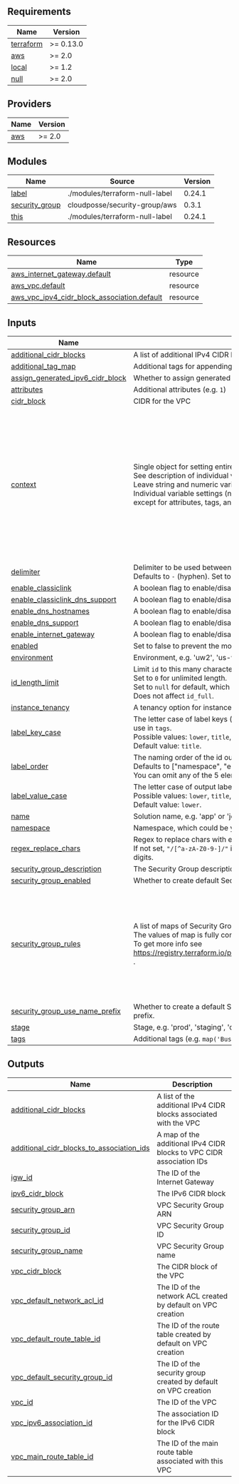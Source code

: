 <!-- markdownlint-disable -->

## Requirements

| Name                                                                     | Version   |
| ------------------------------------------------------------------------ | --------- |
| <a name="requirement_terraform"></a> [terraform](#requirement_terraform) | >= 0.13.0 |
| <a name="requirement_aws"></a> [aws](#requirement_aws)                   | >= 2.0    |
| <a name="requirement_local"></a> [local](#requirement_local)             | >= 1.2    |
| <a name="requirement_null"></a> [null](#requirement_null)                | >= 2.0    |

## Providers

| Name                                             | Version |
| ------------------------------------------------ | ------- |
| <a name="provider_aws"></a> [aws](#provider_aws) | >= 2.0  |

## Modules

| Name                                                                          | Source                         | Version |
| ----------------------------------------------------------------------------- | ------------------------------ | ------- |
| <a name="module_label"></a> [label](#module_label)                            | ./modules/terraform-null-label | 0.24.1  |
| <a name="module_security_group"></a> [security_group](#module_security_group) | cloudposse/security-group/aws  | 0.3.1   |
| <a name="module_this"></a> [this](#module_this)                               | ./modules/terraform-null-label | 0.24.1  |

## Resources

| Name                                                                                                                                                       | Type     |
| ---------------------------------------------------------------------------------------------------------------------------------------------------------- | -------- |
| [aws_internet_gateway.default](https://registry.terraform.io/providers/hashicorp/aws/latest/docs/resources/internet_gateway)                               | resource |
| [aws_vpc.default](https://registry.terraform.io/providers/hashicorp/aws/latest/docs/resources/vpc)                                                         | resource |
| [aws_vpc_ipv4_cidr_block_association.default](https://registry.terraform.io/providers/hashicorp/aws/latest/docs/resources/vpc_ipv4_cidr_block_association) | resource |

## Inputs

| Name                                                                                                                              | Description                                                                                                                                                                                                                                                                                                                               | Type           | Default                                                                                                                                                                                                                                                                                                                                                              | Required |
| --------------------------------------------------------------------------------------------------------------------------------- | ----------------------------------------------------------------------------------------------------------------------------------------------------------------------------------------------------------------------------------------------------------------------------------------------------------------------------------------- | -------------- | -------------------------------------------------------------------------------------------------------------------------------------------------------------------------------------------------------------------------------------------------------------------------------------------------------------------------------------------------------------------- | :------: |
| <a name="input_additional_cidr_blocks"></a> [additional_cidr_blocks](#input_additional_cidr_blocks)                               | A list of additional IPv4 CIDR blocks to associate with the VPC                                                                                                                                                                                                                                                                           | `list(string)` | `null`                                                                                                                                                                                                                                                                                                                                                               |    no    |
| <a name="input_additional_tag_map"></a> [additional_tag_map](#input_additional_tag_map)                                           | Additional tags for appending to tags_as_list_of_maps. Not added to `tags`.                                                                                                                                                                                                                                                               | `map(string)`  | `{}`                                                                                                                                                                                                                                                                                                                                                                 |    no    |
| <a name="input_assign_generated_ipv6_cidr_block"></a> [assign_generated_ipv6_cidr_block](#input_assign_generated_ipv6_cidr_block) | Whether to assign generated ipv6 cidr block to the VPC                                                                                                                                                                                                                                                                                    | `bool`         | `true`                                                                                                                                                                                                                                                                                                                                                               |    no    |
| <a name="input_attributes"></a> [attributes](#input_attributes)                                                                   | Additional attributes (e.g. `1`)                                                                                                                                                                                                                                                                                                          | `list(string)` | `[]`                                                                                                                                                                                                                                                                                                                                                                 |    no    |
| <a name="input_cidr_block"></a> [cidr_block](#input_cidr_block)                                                                   | CIDR for the VPC                                                                                                                                                                                                                                                                                                                          | `string`       | n/a                                                                                                                                                                                                                                                                                                                                                                  |   yes    |
| <a name="input_context"></a> [context](#input_context)                                                                            | Single object for setting entire context at once.<br>See description of individual variables for details.<br>Leave string and numeric variables as `null` to use default value.<br>Individual variable settings (non-null) override settings in context object,<br>except for attributes, tags, and additional_tag_map, which are merged. | `any`          | <pre>{<br> "additional_tag_map": {},<br> "attributes": [],<br> "delimiter": null,<br> "enabled": true,<br> "environment": null,<br> "id_length_limit": null,<br> "label_key_case": null,<br> "label_order": [],<br> "label_value_case": null,<br> "name": null,<br> "namespace": null,<br> "regex_replace_chars": null,<br> "stage": null,<br> "tags": {}<br>}</pre> |    no    |
| <a name="input_delimiter"></a> [delimiter](#input_delimiter)                                                                      | Delimiter to be used between `namespace`, `environment`, `stage`, `name` and `attributes`.<br>Defaults to `-` (hyphen). Set to `""` to use no delimiter at all.                                                                                                                                                                           | `string`       | `null`                                                                                                                                                                                                                                                                                                                                                               |    no    |
| <a name="input_enable_classiclink"></a> [enable_classiclink](#input_enable_classiclink)                                           | A boolean flag to enable/disable ClassicLink for the VPC                                                                                                                                                                                                                                                                                  | `bool`         | `false`                                                                                                                                                                                                                                                                                                                                                              |    no    |
| <a name="input_enable_classiclink_dns_support"></a> [enable_classiclink_dns_support](#input_enable_classiclink_dns_support)       | A boolean flag to enable/disable ClassicLink DNS Support for the VPC                                                                                                                                                                                                                                                                      | `bool`         | `false`                                                                                                                                                                                                                                                                                                                                                              |    no    |
| <a name="input_enable_dns_hostnames"></a> [enable_dns_hostnames](#input_enable_dns_hostnames)                                     | A boolean flag to enable/disable DNS hostnames in the VPC                                                                                                                                                                                                                                                                                 | `bool`         | `true`                                                                                                                                                                                                                                                                                                                                                               |    no    |
| <a name="input_enable_dns_support"></a> [enable_dns_support](#input_enable_dns_support)                                           | A boolean flag to enable/disable DNS support in the VPC                                                                                                                                                                                                                                                                                   | `bool`         | `true`                                                                                                                                                                                                                                                                                                                                                               |    no    |
| <a name="input_enable_internet_gateway"></a> [enable_internet_gateway](#input_enable_internet_gateway)                            | A boolean flag to enable/disable Internet Gateway creation                                                                                                                                                                                                                                                                                | `bool`         | `true`                                                                                                                                                                                                                                                                                                                                                               |    no    |
| <a name="input_enabled"></a> [enabled](#input_enabled)                                                                            | Set to false to prevent the module from creating any resources                                                                                                                                                                                                                                                                            | `bool`         | `null`                                                                                                                                                                                                                                                                                                                                                               |    no    |
| <a name="input_environment"></a> [environment](#input_environment)                                                                | Environment, e.g. 'uw2', 'us-west-2', OR 'prod', 'staging', 'dev', 'UAT'                                                                                                                                                                                                                                                                  | `string`       | `null`                                                                                                                                                                                                                                                                                                                                                               |    no    |
| <a name="input_id_length_limit"></a> [id_length_limit](#input_id_length_limit)                                                    | Limit `id` to this many characters (minimum 6).<br>Set to `0` for unlimited length.<br>Set to `null` for default, which is `0`.<br>Does not affect `id_full`.                                                                                                                                                                             | `number`       | `null`                                                                                                                                                                                                                                                                                                                                                               |    no    |
| <a name="input_instance_tenancy"></a> [instance_tenancy](#input_instance_tenancy)                                                 | A tenancy option for instances launched into the VPC                                                                                                                                                                                                                                                                                      | `string`       | `"default"`                                                                                                                                                                                                                                                                                                                                                          |    no    |
| <a name="input_label_key_case"></a> [label_key_case](#input_label_key_case)                                                       | The letter case of label keys (`tag` names) (i.e. `name`, `namespace`, `environment`, `stage`, `attributes`) to use in `tags`.<br>Possible values: `lower`, `title`, `upper`.<br>Default value: `title`.                                                                                                                                  | `string`       | `null`                                                                                                                                                                                                                                                                                                                                                               |    no    |
| <a name="input_label_order"></a> [label_order](#input_label_order)                                                                | The naming order of the id output and Name tag.<br>Defaults to ["namespace", "environment", "stage", "name", "attributes"].<br>You can omit any of the 5 elements, but at least one must be present.                                                                                                                                      | `list(string)` | `null`                                                                                                                                                                                                                                                                                                                                                               |    no    |
| <a name="input_label_value_case"></a> [label_value_case](#input_label_value_case)                                                 | The letter case of output label values (also used in `tags` and `id`).<br>Possible values: `lower`, `title`, `upper` and `none` (no transformation).<br>Default value: `lower`.                                                                                                                                                           | `string`       | `null`                                                                                                                                                                                                                                                                                                                                                               |    no    |
| <a name="input_name"></a> [name](#input_name)                                                                                     | Solution name, e.g. 'app' or 'jenkins'                                                                                                                                                                                                                                                                                                    | `string`       | `null`                                                                                                                                                                                                                                                                                                                                                               |    no    |
| <a name="input_namespace"></a> [namespace](#input_namespace)                                                                      | Namespace, which could be your organization name or abbreviation, e.g. 'eg' or 'cp'                                                                                                                                                                                                                                                       | `string`       | `null`                                                                                                                                                                                                                                                                                                                                                               |    no    |
| <a name="input_regex_replace_chars"></a> [regex_replace_chars](#input_regex_replace_chars)                                        | Regex to replace chars with empty string in `namespace`, `environment`, `stage` and `name`.<br>If not set, `"/[^a-zA-Z0-9-]/"` is used to remove all characters other than hyphens, letters and digits.                                                                                                                                   | `string`       | `null`                                                                                                                                                                                                                                                                                                                                                               |    no    |
| <a name="input_security_group_description"></a> [security_group_description](#input_security_group_description)                   | The Security Group description.                                                                                                                                                                                                                                                                                                           | `string`       | `"VPC Security Group"`                                                                                                                                                                                                                                                                                                                                               |    no    |
| <a name="input_security_group_enabled"></a> [security_group_enabled](#input_security_group_enabled)                               | Whether to create default Security Group for VPC.                                                                                                                                                                                                                                                                                         | `bool`         | `true`                                                                                                                                                                                                                                                                                                                                                               |    no    |
| <a name="input_security_group_rules"></a> [security_group_rules](#input_security_group_rules)                                     | A list of maps of Security Group rules. <br>The values of map is fully complated with `aws_security_group_rule` resource. <br>To get more info see https://registry.terraform.io/providers/hashicorp/aws/latest/docs/resources/security_group_rule .                                                                                      | `list(any)`    | <pre>[<br> {<br> "cidr_blocks": [<br> "0.0.0.0/0"<br> ],<br> "description": "Allow ALL egress traffic",<br> "from_port": 0,<br> "protocol": "-1",<br> "to_port": 65535,<br> "type": "egress"<br> }<br>]</pre>                                                                                                                                                        |    no    |
| <a name="input_security_group_use_name_prefix"></a> [security_group_use_name_prefix](#input_security_group_use_name_prefix)       | Whether to create a default Security Group with unique name beginning with the normalized prefix.                                                                                                                                                                                                                                         | `bool`         | `false`                                                                                                                                                                                                                                                                                                                                                              |    no    |
| <a name="input_stage"></a> [stage](#input_stage)                                                                                  | Stage, e.g. 'prod', 'staging', 'dev', OR 'source', 'build', 'test', 'deploy', 'release'                                                                                                                                                                                                                                                   | `string`       | `null`                                                                                                                                                                                                                                                                                                                                                               |    no    |
| <a name="input_tags"></a> [tags](#input_tags)                                                                                     | Additional tags (e.g. `map('BusinessUnit','XYZ')`                                                                                                                                                                                                                                                                                         | `map(string)`  | `{}`                                                                                                                                                                                                                                                                                                                                                                 |    no    |

## Outputs

| Name                                                                                                                                                           | Description                                                          |
| -------------------------------------------------------------------------------------------------------------------------------------------------------------- | -------------------------------------------------------------------- |
| <a name="output_additional_cidr_blocks"></a> [additional_cidr_blocks](#output_additional_cidr_blocks)                                                          | A list of the additional IPv4 CIDR blocks associated with the VPC    |
| <a name="output_additional_cidr_blocks_to_association_ids"></a> [additional_cidr_blocks_to_association_ids](#output_additional_cidr_blocks_to_association_ids) | A map of the additional IPv4 CIDR blocks to VPC CIDR association IDs |
| <a name="output_igw_id"></a> [igw_id](#output_igw_id)                                                                                                          | The ID of the Internet Gateway                                       |
| <a name="output_ipv6_cidr_block"></a> [ipv6_cidr_block](#output_ipv6_cidr_block)                                                                               | The IPv6 CIDR block                                                  |
| <a name="output_security_group_arn"></a> [security_group_arn](#output_security_group_arn)                                                                      | VPC Security Group ARN                                               |
| <a name="output_security_group_id"></a> [security_group_id](#output_security_group_id)                                                                         | VPC Security Group ID                                                |
| <a name="output_security_group_name"></a> [security_group_name](#output_security_group_name)                                                                   | VPC Security Group name                                              |
| <a name="output_vpc_cidr_block"></a> [vpc_cidr_block](#output_vpc_cidr_block)                                                                                  | The CIDR block of the VPC                                            |
| <a name="output_vpc_default_network_acl_id"></a> [vpc_default_network_acl_id](#output_vpc_default_network_acl_id)                                              | The ID of the network ACL created by default on VPC creation         |
| <a name="output_vpc_default_route_table_id"></a> [vpc_default_route_table_id](#output_vpc_default_route_table_id)                                              | The ID of the route table created by default on VPC creation         |
| <a name="output_vpc_default_security_group_id"></a> [vpc_default_security_group_id](#output_vpc_default_security_group_id)                                     | The ID of the security group created by default on VPC creation      |
| <a name="output_vpc_id"></a> [vpc_id](#output_vpc_id)                                                                                                          | The ID of the VPC                                                    |
| <a name="output_vpc_ipv6_association_id"></a> [vpc_ipv6_association_id](#output_vpc_ipv6_association_id)                                                       | The association ID for the IPv6 CIDR block                           |
| <a name="output_vpc_main_route_table_id"></a> [vpc_main_route_table_id](#output_vpc_main_route_table_id)                                                       | The ID of the main route table associated with this VPC              |

<!-- markdownlint-restore -->
